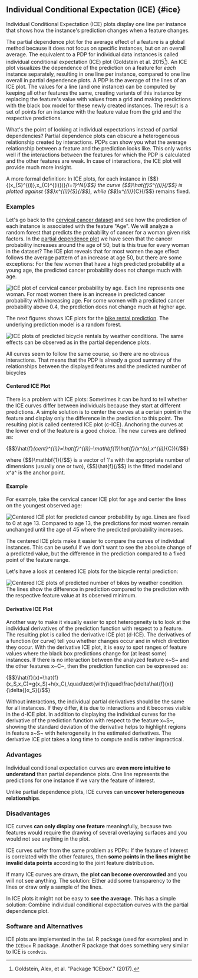 



## Individual Conditional Expectation (ICE) {#ice}

Individual Conditional Expectation (ICE) plots display one line per instance that shows how the instance's prediction changes when a feature changes. 

The partial dependence plot for the average effect of a feature is a global method because it does not focus on specific instances, but on an overall average.
The equivalent to a PDP for individual data instances is called individual conditional expectation (ICE) plot (Goldstein et al. 2015[^Goldstein2015]).
An ICE plot visualizes the dependence of the prediction on a feature for *each* instance separately, resulting in one line per instance, compared to one line overall in partial dependence plots.
A PDP is the average of the lines of an ICE plot.
The values for a line (and one instance) can be computed by keeping all other features the same, creating variants of this instance by replacing the feature's value with values from a grid and making predictions with the black box model for these newly created instances.
The result is a set of points for an instance with the feature value from the grid and the respective predictions.

What's the point of looking at individual expectations instead of partial dependencies?
Partial dependence plots can obscure a heterogeneous relationship created by interactions.
PDPs can show you what the average relationship between a feature and the prediction looks like.
This only works well if the interactions between the features for which the PDP is calculated and the other features are weak.
In case of interactions, the ICE plot will provide much more insight.

A more formal definition:
In ICE plots, for each instance in {$$}\{(x_{S}^{(i)},x_{C}^{(i)})\}_{i=1}^N{/$$} the curve {$$}\hat{f}_S^{(i)}{/$$} is plotted against {$$}x^{(i)}_{S}{/$$}, while {$$}x^{(i)}_{C}{/$$} remains  fixed.

### Examples

Let's go back to the [cervical cancer dataset](#cervical) and see how the prediction of each instance is associated with the feature "Age".
We will analyze a random forest that predicts the probability of cancer for a woman given risk factors.
In the [partial dependence plot](#pdp) we have seen that the cancer probability increases around the age of 50, but is this true for every woman in the dataset?
The ICE plot reveals that for most women the age effect follows the average pattern of an increase at age 50, but there are some exceptions:
For the few women that have a high predicted probability at a young age, the predicted cancer probability does not change much with age.

![ICE plot of cervical cancer probability by age. Each line represents one woman. For most women there is an increase in predicted cancer probability with increasing age. For some women with a predicted cancer probability above 0.4, the prediction does not change much at higher age.](images/ice-cervical-1.png)

The next figures shows ICE plots for the [bike rental prediction](#bike-data).
The underlying prediction model is a random forest.

![ICE plots of predicted bicycle rentals by weather conditions. The same effects can be observed as in the partial dependence plots.](images/ice-bike-1.png)

All curves seem to follow the same course, so there are no obvious interactions.
That means that the PDP is already a good summary of the relationships between the displayed features and the predicted number of bicycles

#### Centered ICE Plot

There is a problem with ICE plots:
Sometimes it can be hard to tell whether the ICE curves differ between individuals because they start at different predictions.
A simple solution is to center the curves at a certain point in the feature and  display only the difference in the prediction to this point.
The resulting plot is called centered ICE plot (c-ICE).
Anchoring the curves at the lower end of the feature is a good choice.
The new curves are defined as:

{$$}\hat{f}_{cent}^{(i)}=\hat{f}^{(i)}-\mathbf{1}\hat{f}(x^{a},x^{(i)}_{C}){/$$}

where {$$}\mathbf{1}{/$$} is a vector of 1's with the appropriate number of dimensions (usually one or two), {$$}\hat{f}{/$$} is the fitted model and x^a^ is the anchor point.

#### Example

For example, take the cervical cancer ICE plot for age and center the lines on the youngest observed age:

![Centered ICE plot for predicted  cancer probability by age. Lines are fixed to 0 at age 13. Compared to age 13, the predictions for most women remain unchanged until the age of 45 where the predicted probability increases.](images/ice-cervical-centered-1.png)

The centered ICE plots make it easier to compare the curves of individual instances.
This can be useful if we don't want to see the absolute change of a predicted value, but the difference in the prediction compared to a fixed point of the feature range.

Let's have a look at centered ICE plots for the bicycle rental prediction:

![Centered ICE plots of predicted number of bikes by weather condition. The lines show the difference in prediction compared to the prediction with the respective feature value at its observed minimum.](images/ice-bike-centered-1.png)

#### Derivative ICE Plot

Another way to make it visually easier to spot heterogeneity is to look at the individual derivatives of the prediction function with respect to a feature.
The resulting plot is called the derivative ICE plot (d-ICE).
The derivatives of a function (or curve) tell you whether changes occur and in which direction they occur.
With the derivative ICE plot, it is easy to spot ranges of feature values where the black box predictions change for (at least some) instances.
If there is no interaction between the analyzed feature x~S~ and the other features x~C~, then the prediction function can be expressed as:

{$$}\hat{f}(x)=\hat{f}(x_S,x_C)=g(x_S)+h(x_C),\quad\text{with}\quad\frac{\delta\hat{f}(x)}{\delta{}x_S}{/$$}

Without interactions, the individual partial derivatives should be the same for all instances.
If they differ, it is due to interactions and it becomes visible in the d-ICE plot.
In addition to displaying the individual curves for the derivative of the prediction function with respect to the feature x~S~, showing the standard deviation of the derivative helps to highlight regions in feature x~S~ with heterogeneity in the estimated derivatives.
The derivative ICE plot takes a long time to compute and is rather impractical.


### Advantages

Individual conditional expectation curves are **even more intuitive to understand** than partial dependence plots.
One line represents the predictions for one instance if we vary the feature of interest. 

Unlike partial dependence plots, ICE curves can **uncover heterogeneous relationships**.

### Disadvantages 

ICE curves **can only display one feature** meaningfully, because two features would require the drawing of several overlaying surfaces and you would not see anything in the plot.

ICE curves suffer from the same problem as PDPs: 
If the feature of interest is correlated with the other features, then **some points in the lines might be invalid data points** according to the joint feature distribution. 

If many ICE curves are drawn, the **plot can become overcrowded** and you will not see anything. 
The solution: Either add some transparency to the lines or draw only a sample of the lines.

In ICE plots it might not be easy to **see the average**. 
This has a simple solution:
Combine individual conditional expectation curves with the partial dependence plot.

### Software and Alternatives

ICE plots are implemented in the `iml` R package (used for examples) and in the `ICEbox` R package.
Another R package that does something very similar to ICE is `condvis`.



[^Goldstein2015]: Goldstein, Alex, et al. "Package ‘ICEbox’." (2017).
